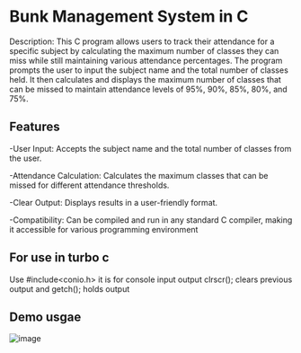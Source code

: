 # Bunk Management System in C

Description:
This C program allows users to track their attendance for a specific subject by calculating the maximum number of classes they can miss while still maintaining various attendance percentages. The program prompts the user to input the subject name and the total number of classes held. It then calculates and displays the maximum number of classes that can be missed to maintain attendance levels of 95%, 90%, 85%, 80%, and 75%.

## Features

-User Input: Accepts the subject name and the total number of classes from the user.

-Attendance Calculation: Calculates the maximum classes that can be missed for different attendance thresholds.

-Clear Output: Displays results in a user-friendly format.

-Compatibility: Can be compiled and run in any standard C compiler, making it accessible for various programming environment

## For use in turbo c 

Use #include<conio.h> it is for console input output
clrscr(); clears previous output
and getch(); holds output

## Demo usgae

![image](https://github.com/user-attachments/assets/6a4e5fc0-07dd-438b-8078-3d122b1191ce)


